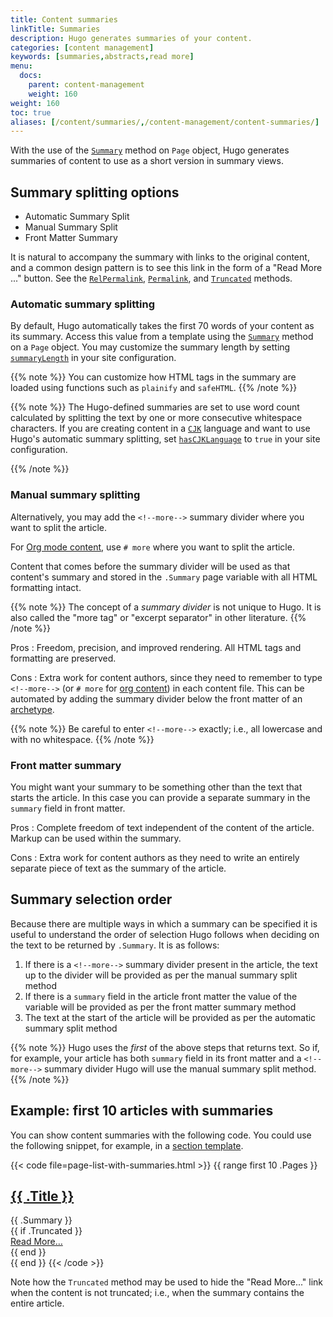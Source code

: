 ```yaml
---
title: Content summaries
linkTitle: Summaries
description: Hugo generates summaries of your content.
categories: [content management]
keywords: [summaries,abstracts,read more]
menu:
  docs:
    parent: content-management
    weight: 160
weight: 160
toc: true
aliases: [/content/summaries/,/content-management/content-summaries/]
---
```


<!-- Do not remove the manual summary divider below. -->
<!-- If you do, you will break its first literal usage on this page. -->
<!--more-->

With the use of the [`Summary`] method on `Page` object, Hugo generates summaries of content to use as a short version in summary views.

## Summary splitting options

* Automatic Summary Split
* Manual Summary Split
* Front Matter Summary

It is natural to accompany the summary with links to the original content, and a common design pattern is to see this link in the form of a "Read More ..." button. See the [`RelPermalink`], [`Permalink`], and [`Truncated`] methods.

### Automatic summary splitting

By default, Hugo automatically takes the first 70 words of your content as its summary. Access this value from a template using the [`Summary`] method on a `Page` object. You may customize the summary length by setting [`summaryLength`] in your site configuration.

[`Summary`]: /methods/page/summary
[`summaryLength`]: /getting-started/configuration/#summarylength

{{% note %}}
You can customize how HTML tags in the summary are loaded using functions such as `plainify` and `safeHTML`.
{{% /note %}}

{{% note %}}
The Hugo-defined summaries are set to use word count calculated by splitting the text by one or more consecutive whitespace characters. If you are creating content in a [`CJK`] language and want to use Hugo's automatic summary splitting, set [`hasCJKLanguage`] to `true` in your site configuration.

[`CJK`]: /getting-started/glossary/#cjk
[`hasCJKLanguage`]: /getting-started/configuration/#hascjklanguage
{{% /note %}}

### Manual summary splitting

Alternatively, you may add the `<!--more-->` summary divider where you want to split the article.

For [Org mode content][org], use `# more` where you want to split the article.

Content that comes before the summary divider will be used as that content's summary and stored in the `.Summary` page variable with all HTML formatting intact.

{{% note %}}
The concept of a *summary divider* is not unique to Hugo. It is also called the "more tag" or "excerpt separator" in other literature.
{{% /note %}}

Pros
: Freedom, precision, and improved rendering. All HTML tags and formatting are preserved.

Cons
: Extra work for content authors, since they need to remember to type `<!--more-->` (or `# more` for [org content][org]) in each content file. This can be automated by adding the summary divider below the front matter of an [archetype](/content-management/archetypes/).

{{% note %}}
Be careful to enter `<!--more-->` exactly; i.e., all lowercase and with no whitespace.
{{% /note %}}

### Front matter summary

You might want your summary to be something other than the text that starts the article. In this case you can provide a separate summary in the `summary` field in front matter.

Pros
: Complete freedom of text independent of the content of the article. Markup can be used within the summary.

Cons
: Extra work for content authors as they need to write an entirely separate piece of text as the summary of the article.

## Summary selection order

Because there are multiple ways in which a summary can be specified it is useful to understand the order of selection Hugo follows when deciding on the text to be returned by `.Summary`. It is as follows:

1. If there is a `<!--more-->` summary divider present in the article, the text up to the divider will be provided as per the manual summary split method
2. If there is a `summary` field in the article front matter the value of the variable will be provided as per the front matter summary method
3. The text at the start of the article will be provided as per the automatic summary split method

{{% note %}}
Hugo uses the _first_ of the above steps that returns text. So if, for example, your article has both `summary` field in its front matter and a `<!--more-->` summary divider Hugo will use the manual summary split method.
{{% /note %}}

## Example: first 10 articles with summaries

You can show content summaries with the following code. You could use the following snippet, for example, in a [section template].

{{< code file=page-list-with-summaries.html >}}
{{ range first 10 .Pages }}
  <article>
    <!-- this <div> includes the title summary -->
    <div>
      <h2><a href="{{ .RelPermalink }}">{{ .Title }}</a></h2>
      {{ .Summary }}
    </div>
    {{ if .Truncated }}
      <!-- This <div> includes a read more link, but only if the summary is truncated... -->
      <div>
        <a href="{{ .RelPermalink }}">Read More…</a>
      </div>
    {{ end }}
  </article>
{{ end }}
{{< /code >}}

Note how the `Truncated` method may be used to hide the "Read More..." link when the content is not truncated; i.e., when the summary contains the entire article.

[`Truncated`]: /methods/page/truncated
[`Permalink`]: /methods/page/permalink/
[`RelPermalink`]: /methods/page/relpermalink/
[`Summary`]: /methods/page/summary/
[`Truncated`]: /methods/page/truncated/
[org]: /content-management/formats/
[section template]: /templates/section-templates/
